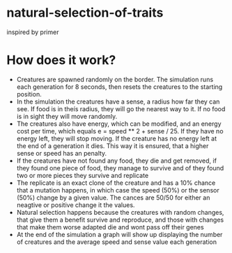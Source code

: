 # natural-selection-of-traits
inspired by primer

# How does it work?
- Creatures are spawned randomly on the border. The simulation runs each generation for 8 seconds, then resets the creatures to the starting position. 
- In the simulation the creatures have a sense, a radius how far they can see. If food is in theís radius, they will go the nearest way to it. If no food is in sight they will move randomly.
- The creatures also have energy, which can be modified, and an energy cost per time, which equals e = speed ** 2 + sense / 25. If they have no energy left, they will stop moving. If the creature has no energy left at the end of a generation it dies. This way it is ensured, that a higher sense or speed has an penalty.
- If the creatures have not found any food, they die and get removed, if they found one piece of food, they manage to survive and of they found two or more pieces they survive and replicate
- The replicate is an exact clone of the creature and has a 10% chance that a mutation happens, in which case the speed (50%) or the sensor (50%) change by a given value. The cances are 50/50 for either an neagtive or positive change it the values.
- Natural selection happens because the creatures with random changes, that give them a benefit survive and reproduce, and those with changes that make them worse adapted die and wont pass off their genes
- At the end of the simulation a graph will show up displaying the number of creatures and the average speed and sense value each generation
